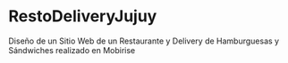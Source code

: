 # RestoDeliveryJujuy
Diseño de un Sitio Web de un Restaurante y Delivery de Hamburguesas y Sándwiches realizado en Mobirise
